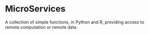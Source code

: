 # MicroServices
A collection of simple functions, in Python and R, providing access to remote computation or remote data.
